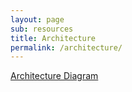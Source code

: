 ```yaml
---
layout: page
sub: resources
title: Architecture
permalink: /architecture/
---
```


[Architecture Diagram](/assets/documents/cyberInfrastructure.pdf)